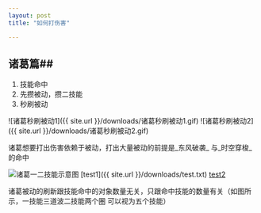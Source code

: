 ```yaml
---
layout: post
title: "如何打伤害"

---
```


## 诸葛篇##

1. 技能命中
2. 先攒被动，攒二技能
3. 秒刷被动

 ![诸葛秒刷被动1]({{ site.url }}/downloads/诸葛秒刷被动1.gif) ![诸葛秒刷被动2]({{ site.url }}/downloads/诸葛秒刷被动2.gif)

诸葛想要打出伤害依赖于被动，打出大量被动的前提是_东风破袭_ 与_时空穿梭_的命中

![诸葛一二技能示意图](/downloads/诸葛一二技能示意图.gif)
[test1]({{ site.url }}/downloads/test.txt)
[test2](/downloads/test.txt)

诸葛被动的刷新跟技能命中的对象数量无关，只跟命中技能的数量有关（如图所示，一技能三道波二技能两个圈 可以视为五个技能）
